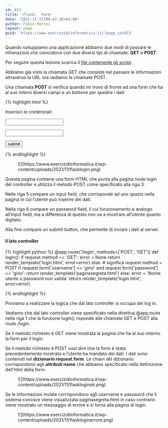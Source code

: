 ```yaml
---
id: 813
title: 'Flask:  Form'
date: '2021-11-11T09:47:36+01:00'
author: Fabio Mattei
layout: page
guid: 'https://www.esercizidiinformatica.it/?page_id=813'
---
```


Quando sviluppiamo una applicazione abbiamo due modi di passare le infomazioni che coincidono con due diversi tipi di chiamate: **GET** e **POST**.

Per seguire questa lezione scarica il [file contenente gli script](https://www.esercizidiinformatica.it/progetti/flask/miosito4.zip).

Abbiamo già visto la chiamata GET che consiste nel passare le informazioni attraverso la URL ora vediamo le chiamate POST.

Una chiamata **POST** si verifica quando mi trovo di fronte ad una form che ha al suo interni diversi campi e un bottone per spedire i dati:


{% highlight html %}
<html>
   <body>
      <form action = "http://localhost:5000/login" method = "post">
         <p>Inserisci le credenziali:</p>
         <p><input type = "text" name = "username" /></p>
         <p><input type = "password" name = "password" /></p>
         <p><input type = "submit" value = "submit" /></p>
      </form>   
   </body>
</html>
{% endhighlight %}

</div><figure class="wp-block-image size-full">![](https://www.esercizidiinformatica.it/wp-content/uploads/2021/11/flasklogin.png)</figure>Questa pagina contiene una form HTML che punta alla pagina route login del controller e utilizza il metodo POST come specificato alla riga 3.

Nelle riga 5 compare un input field, che corrisponde ad uno spazio nella pagina in cui l’utente può inserire dei dati.

Nella riga 6 compare un password field, il cui funzionamento è analogo all’input field, ma a differenza di questo non va a mostrare all’utente quanto digitato.

Alla fine compare un submit button, che permette di inviare i dati al server.

#### Il lato controller

{% highlight python %}
@app.route('/login', methods=['POST', 'GET'])
def login():
    if request.method == 'GET':
        error = None
        return render_template('login.html', error=error)
    else:   # significa request method = POST
        if request.form['username'] == 'gino' and request.form['password'] == 'gino':
            return render_template('paginasegreta.html')
        else:
            error = 'Nome utente o password non valida'
            return render_template('login.html', error=error)
        
{% endhighlight %}

</div>Proviamo a realizzare la logica che dal lato controller si occupa del log in.

Vediamo che dal lato controller viene specificato nella direttiva @app.route nella riga 1 che la funzione login() risponde alle chiamate GET e POST alla route /login.

Se il metodo richiesto è GET viene mostrata la pagina che ha al suo interno la form per il login.

Se il metodo richiesto è POST vuol dire che la form è stata precedentemente mostrata e l’utente ha mandato dei dati. I dati sono contenuti nel **dizionario request.form**. Le chiavi del dizionario corrispondono agli **attributi name** che abbiamo specificato nella definizione dell’html della form.

<figure class="wp-block-image size-full">![](https://www.esercizidiinformatica.it/wp-content/uploads/2021/11/flaskloginok.png)</figure>Se le informazioni inviate corrispondono agli username e password che il sistema conosce viene visualizzata paginasegreta.html in caso contrario viene mostrato un messaggio di errore e si torna alla pagina di login.

<figure class="wp-block-image size-full">![](https://www.esercizidiinformatica.it/wp-content/uploads/2021/11/flaskloginerrore.png)</figure></body></html>